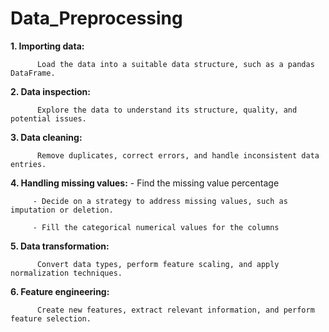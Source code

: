 # Data_Preprocessing

**1. Importing data:**

          Load the data into a suitable data structure, such as a pandas DataFrame.
          
**2. Data inspection:**

          Explore the data to understand its structure, quality, and potential issues.

**3. Data cleaning:**

          Remove duplicates, correct errors, and handle inconsistent data entries.         

**4. Handling missing values:**
         - Find the missing value percentage

         - Decide on a strategy to address missing values, such as imputation or deletion.

         - Fill the categorical numerical values for the columns


**5. Data transformation:**

          Convert data types, perform feature scaling, and apply normalization techniques.
          
**6. Feature engineering:** 

          Create new features, extract relevant information, and perform feature selection.
